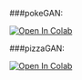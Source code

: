 ###pokeGAN:


[![Open In Colab](https://colab.research.google.com/assets/colab-badge.svg)](https://colab.research.google.com/github/AllanKamimura/AI/blob/master/image/GAN/Pokegan.ipynb)   


###pizzaGAN:

[![Open In Colab](https://colab.research.google.com/assets/colab-badge.svg)](https://colab.research.google.com/github/AllanKamimura/AI/blob/master/image/GAN/pizzaGAN.ipynb)
